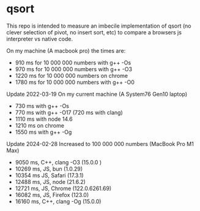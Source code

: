 # qsort
This repo is intended to measure an imbecile implementation of qsort (no clever selection of pivot, no insert sort, etc) to compare a browsers js interpreter vs native code.

On my machine (A macbook pro) the times are:
* 910 ms for 10 000 000 numbers with g++ -Os
* 970 ms for 10 000 000 numbers with g++ -O3
* 1220 ms for 10 000 000 numbers on chrome
* 1780 ms for 10 000 000 numbers with g++ -O0

Update 2022-03-19
On my current machine (A System76 Gen10 laptop)
* 730 ms with g++ -Os
* 770 ms with g++ -O17 (720 ms with clang)
* 1110 ms with node 14.6
* 1210 ms on chrome
* 1550 ms with g++ -Og

Update 2024-02-28
Increased to 100 000 000 numbers (MacBook Pro M1 Max)
* 9050 ms, C++, clang -O3 (15.0.0 )
* 10269 ms, JS, bun (1.0.29)
* 10354 ms JS, Safari (17.3.1) 
* 12488 ms, JS, node (21.6.2)
* 12721 ms, JS, Chrome (122.0.6261.69)
* 16082 ms, JS, Firefox (123.0)
* 16160 ms, C++, clang -Og (15.0.0)
